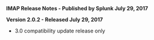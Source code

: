**IMAP Release Notes - Published by Splunk July 29, 2017**

**Version 2.0.2 - Released July 29, 2017**

- 3.0 compatibility update release only
